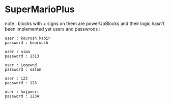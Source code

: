 # SuperMarioPlus
note : blocks with + signs on them are powerUpBlocks and their logic hasn't been implemented yet
users and passwrods :

    user : kourosh kabir
    password : kouroush

    user : nima
    password : 1313

    user : Legewnd
    password : salam

    user : 123
    password : 123
    
    user : hajpoori
    password : 1234
